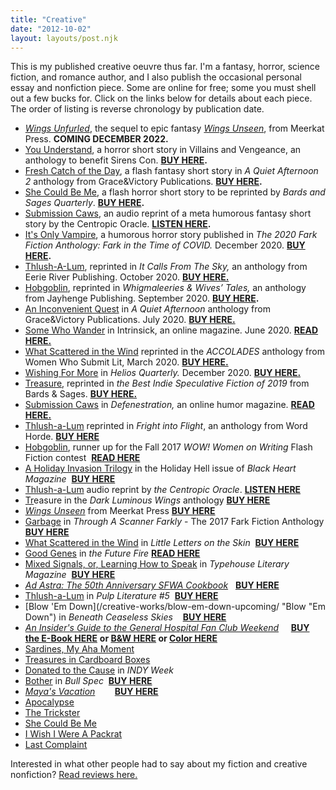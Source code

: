 ```yaml
---
title: "Creative"
date: "2012-10-02"
layout: layouts/post.njk
---
```


This is my published creative oeuvre thus far. I'm a fantasy, horror, science fiction, and romance author, and I also publish the occasional personal essay and nonfiction piece. Some are online for free; some you must shell out a few bucks for. Click on the links below for details about each piece. The order of listing is reverse chronology by publication date.

- [_Wings Unfurled_](/blog/2021-03-30-wings-unfurled-meerkat-press-2022/), the sequel to epic fantasy [_Wings Unseen_](/creative-works/wings-unseen/), from Meerkat Press. **COMING DECEMBER 2022.**
- [You Understand](/creative-works/you-understand/), a horror short story in Villains and Vengeance, an anthology to benefit Sirens Con. **[BUY HERE](https://www.amazon.com/Villains-Vengeance-Sirens-Benefit-Anthology-ebook/dp/B09FDYS3SD).**
- [Fresh Catch of the Day](/creative-works/fresh-catch-day/), a flash fantasy short story in _A Quiet Afternoon 2_ anthology from Grace&Victory Publications. **[BUY HERE](https://payhip.com/b/LqAfQ).**
- [She Could Be Me](/creative-works/she-could-be-me/), a flash horror short story to be reprinted by _Bards and Sages Quarterly_. **[BUY HERE](https://www.amazon.com/dp/B091DWHD2K).**
- [Submission Caws](/creative-works/submission-caws/), an audio reprint of a meta humorous fantasy short story by the Centropic Oracle. **[LISTEN HERE](http://www.centropicoracle.com/library/F0112_SubmissionCaws.php).**
- [It's Only Vampire](/blog/2021/01/27/its-only-vampire-horror/), a humorous horror story published in _The 2020 Fark Fiction Anthology: Fark in the Time of COVID._ December 2020. **[BUY HERE](https://www.amazon.com/Fark-Time-Covid-Fiction-Anthology-ebook/dp/B08QDRPW7M).**
- [Thlush-A-Lum](/creative-works/thlush-a-lum/), reprinted in _It Calls From The Sky,_ an anthology from Eerie River Publishing. October 2020. **[BUY HERE.](https://www.amazon.com/Calls-Sky-Terrifying-Tales-Above/dp/1777275040/ref=tmm_hrd_swatch_0?_encoding=UTF8&qid=&sr=)**
- [Hobgoblin](/creative-works/hobgoblin/), reprinted in _Whigmaleeries & Wives’ Tales,_ an anthology from Jayhenge Publishing. September 2020. **[BUY HERE](https://www.amazon.com/dp/B08HGL7LNY/ref=rdr_kindle_ext_tmb).**
- [An Inconvenient Quest](/creative-works/an-inconvenient-quest/) in _A Quiet Afternoon_ anthology from Grace&Victory Publications. July 2020. **[BUY HERE.](http://www.graceandvictory.ca/afternoon.html)**
- [Some Who Wander](/creative-works/some-who-wander/) in Intrinsick, an online magazine. June 2020. **[READ HERE.](https://www.intrinsick.com/stories/some-who-wander)**
- [What Scattered in the Wind](/creative-works/what-scattered-in-the-wind/) reprinted in the _ACCOLADES_ anthology from Women Who Submit Lit, March 2020. [**BUY HERE.**](https://www.indiebound.org/book/9781733241526)
- [Wishing For More](/creative-works/wishing-for-more/) in _Helios Quarterly._ December 2020. **[BUY HERE.](https://www.amazon.com/Helios-Quarterly-Magazine-Zelda-Knight-ebook/dp/B082Z9DXMW/)**
- [Treasure](/creative-works/treasure/), reprinted in _the Best Indie Speculative Fiction of 2019_ from Bards & Sages. **[BUY HERE.](https://www.amazon.com/Best-Indie-Speculative-Fiction-November/dp/1733082220/ref=sr_1_1?keywords=best+indie+speculative+fiction&qid=1580252850&s=books&sr=1-1)**
- [Submission Caws](/creative-works/submission-caws/) in _Defenestration,_ an online humor magazine. **[READ HERE.](http://www.defenestrationmag.net/2019/08/submission-caws-by-rebecca-gomez-farrell/)**
- [Thlush-a-Lum](/creative-works/thlush-a-lum/) reprinted in _Fright into Flight_, an anthology from Word Horde. **[BUY HERE](https://wordhorde.com/books/fright-into-flight/)**
- [Hobgoblin](/creative-works/hobgoblin/), runner up for the Fall 2017 _WOW! Women on Writing_ Flash Fiction contest  **[READ HERE](http://www.wow-womenonwriting.com/downloads/printable/82-FE1-Rebecca-Gomez-Farrell.html)**
- [A Holiday Invasion Trilogy](/creative-works/a-holiday-invasion-trilogy/) in the Holiday Hell issue of _Black Heart Magazine_  **[BUY HERE](http://blackheartmagazine.com/shop/current-issue/)**
- [Thlush-a-Lum](/creative-works/thlush-a-lum/) audio reprint by _the Centropic Oracle_. **[LISTEN HERE](http://centropicoracle.com/library/F0041_Thlush-A-Lum.php)**
- [Tr](/creative-works/treasure/)easure in the _Dark Luminous Wings_ anthology **[BUY HERE](http://poletopolepublishing.com/books/dark-luminous-wings/)**
- _[Wings Unseen](/creative-works/wings-unseen/)_ from Meerkat Press **[BUY HERE](https://www.amazon.com/s/ref=nb_sb_noss_1?url=search-alias%3Daps&field-keywords=wings+unseen)**
- [Garbage](/creative-works/garbage/) in _Through A Scanner Farkly_ - The 2017 Fark Fiction Anthology **[BUY HERE](http://amzn.to/2kQwjVL)**
- [What Scattered in the Wind](/creative-works/what-scattered-in-the-wind/) in _Little Letters on the Skin_  **[BUY HERE](https://www.amazon.com/s/ref=nb_sb_noss_1_sa_stripbooks?url=search-alias%3Dstripbooks&field-keywords=little+letters+on+the+skin)**
- [Good Genes](/creative-works/good-genes/) in _the Future Fire_ **[READ HERE](http://futurefire.net/2016.38/fiction/goodgenes.html)**
- [Mixed Signals, or, Learning How to Speak](/creative-works/mixed-signals-or-learning-how-to-speak/) in _Typehouse Literary Magazine_  **[BUY HERE](http://peoples-ink.com/typehouse-literary-magazine/)**
- _[Ad Astra: The 50th Anniversary SFWA Cookbook](/creative-works/ad-astra-the-50th-anniversary-sfwa-cookbook/)_   **[BUY HERE](https://www.sfwa.org/sfwa-publications/preorder-your-sfwa-cookbook-now/)**
- [Thlush-a-Lum](/creative-works/thlush-a-lum/) in _Pulp Literature #5_  **[BUY HERE](http://pulpliterature.com/upcoming-issues/issue-5-winter-2015/)**
- [Blow 'Em Down](/creative-works/blow-em-down-upcoming/ "Blow "Em Down") in _Beneath Ceaseless Skies_    [**BUY HERE**](http://www.amazon.com/Beneath-Ceaseless-Anniversary-Double-Issue-ebook/dp/B00FDUE076/ref=sr_1_1?s=books&ie=UTF8&qid=1380501332&sr=1-1 "Amazon Link")
- _[An Insider's Guide to the General Hospital Fan Club Weekend](/creative-works/an-insiders-guide-to-the-general-hospital-fan-club-weekend/)_     [**BUY the E-Book HERE**](http://www.amazon.com/Insiders-General-Hospital-Weekend-ebook/dp/B00DW1DPU6/ "Amazon Link") **or [B&W HERE](https://www.createspace.com/4369841 "B&W Buy Link") or [Color HERE](https://www.createspace.com/4422674 "Color Buy Link")**
- [Sardines, My Aha Moment](/creative-works/sardines-my-aha-moment/ "Sardines Aha Moment")
- [Treasures in Cardboard Boxes](/creative-works/treasures-in-cardboard-boxes/ "Treasures in Cardboard Boxes")
- [Donated to the Cause](/creative-works/donated-to-the-cause/ "Donated to the Cause") in _INDY Week_
- [Bother](/creative-works/bother/ "Bother Bull Spec") in _Bull Spec_  **[BUY HERE](https://www.paypal.com/us/cgi-bin/webscr?cmd=_flow&SESSION=roWUNoiPBBVlMyCNF0KRXr7QjmBeHOkezqIWkPpz4TX-ofrMEZ7B0Hn5hJG&dispatch=50a222a57771920b6a3d7b606239e4d529b525e0b7e69bf0224adecfb0124e9b61f737ba21b08198c3bf94e94910b98592d3f6a39690aaea "Bull Spec Issue #5 Purchase Page")**
- _[Maya's Vacation](/mayas-vacation/ "Maya's Vacation")_        **[BUY HERE](http://www.amazon.com/Mayas-Vacation-ebook/dp/B004UB1REI/ref=sr_1_1?ie=UTF8&qid=1380500960&sr=8-1&keywords=maya%27s+vacation "Amazon Page")**
- [Apocalypse](http://www.yesteryearfiction.com/2011/03/31211.html "Yesteryear Fiction")
- [The Trickster](/creative-works/the-trickster/ "The Trickster")
- [She Could Be Me](/creative-works/she-could-be-me/ "She Could Be Me")
- [I Wish I Were A Packrat](/creative-works/i-wish-i-were-a-packrat/ "I Wish I Were A Packrat")
- [Last Complaint](/creative-works/last-complaint/ "Last Complaint")

<!--more-->

Interested in what other people had to say about my fiction and creative nonfiction? [Read reviews here.](/reviews "Reviews")
